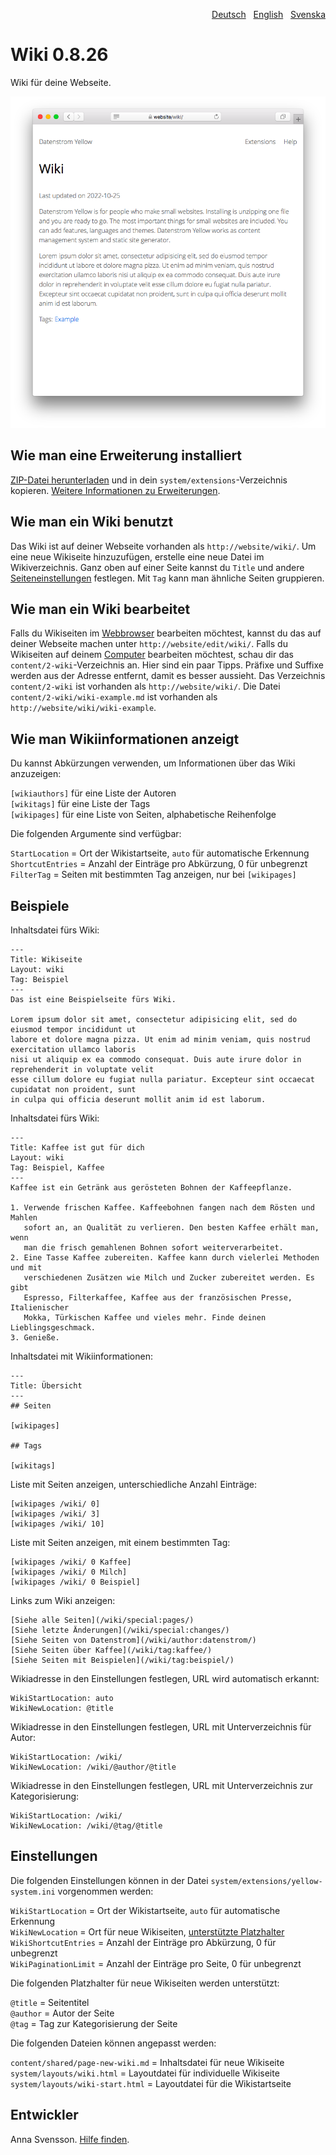 <p align="right"><a href="README-de.md">Deutsch</a> &nbsp; <a href="README.md">English</a> &nbsp; <a href="README-sv.md">Svenska</a></p>

# Wiki 0.8.26

Wiki für deine Webseite.

<p align="center"><img src="wiki-screenshot.png?raw=true" alt="Bildschirmfoto"></p>

## Wie man eine Erweiterung installiert

[ZIP-Datei herunterladen](https://github.com/annaesvensson/yellow-wiki/archive/main.zip) und in dein `system/extensions`-Verzeichnis kopieren. [Weitere Informationen zu Erweiterungen](https://github.com/annaesvensson/yellow-update/tree/main/README-de.md).

## Wie man ein Wiki benutzt

Das Wiki ist auf deiner Webseite vorhanden als `http://website/wiki/`. Um eine neue Wikiseite hinzuzufügen, erstelle eine neue Datei im Wikiverzeichnis. Ganz oben auf einer Seite kannst du `Title` und andere [Seiteneinstellungen](https://github.com/annaesvensson/yellow-core/tree/main/README-de.md#einstellungen-seite) festlegen. Mit `Tag` kann man ähnliche Seiten gruppieren. 

## Wie man ein Wiki bearbeitet

Falls du Wikiseiten im [Webbrowser](https://github.com/annaesvensson/yellow-edit/tree/main/README-de.md) bearbeiten möchtest, kannst du das auf deiner Webseite machen unter `http://website/edit/wiki/`. Falls du Wikiseiten auf deinem [Computer](https://github.com/annaesvensson/yellow-core/tree/main/README-de.md) bearbeiten möchtest, schau dir das `content/2-wiki`-Verzeichnis an. Hier sind ein paar Tipps. Präfixe und Suffixe werden aus der Adresse entfernt, damit es besser aussieht. Das Verzeichnis `content/2-wiki` ist vorhanden als `http://website/wiki/`. Die Datei `content/2-wiki/wiki-example.md` ist vorhanden als `http://website/wiki/wiki-example`.

## Wie man Wikiinformationen anzeigt

Du kannst Abkürzungen verwenden, um Informationen über das Wiki anzuzeigen:

`[wikiauthors]` für eine Liste der Autoren  
`[wikitags]` für eine Liste der Tags  
`[wikipages]` für eine Liste von Seiten, alphabetische Reihenfolge  

Die folgenden Argumente sind verfügbar:

`StartLocation` = Ort der Wikistartseite, `auto` für automatische Erkennung  
`ShortcutEntries` = Anzahl der Einträge pro Abkürzung, 0 für unbegrenzt  
`FilterTag` = Seiten mit bestimmten Tag anzeigen, nur bei `[wikipages]`  

## Beispiele

Inhaltsdatei fürs Wiki:

    ---
    Title: Wikiseite
    Layout: wiki
    Tag: Beispiel
    ---
    Das ist eine Beispielseite fürs Wiki.

    Lorem ipsum dolor sit amet, consectetur adipisicing elit, sed do eiusmod tempor incididunt ut 
    labore et dolore magna pizza. Ut enim ad minim veniam, quis nostrud exercitation ullamco laboris 
    nisi ut aliquip ex ea commodo consequat. Duis aute irure dolor in reprehenderit in voluptate velit 
    esse cillum dolore eu fugiat nulla pariatur. Excepteur sint occaecat cupidatat non proident, sunt 
    in culpa qui officia deserunt mollit anim id est laborum.

Inhaltsdatei fürs Wiki:

    ---
    Title: Kaffee ist gut für dich
    Layout: wiki
    Tag: Beispiel, Kaffee
    ---
    Kaffee ist ein Getränk aus gerösteten Bohnen der Kaffeepflanze.
    
    1. Verwende frischen Kaffee. Kaffeebohnen fangen nach dem Rösten und Mahlen 
       sofort an, an Qualität zu verlieren. Den besten Kaffee erhält man, wenn 
       man die frisch gemahlenen Bohnen sofort weiterverarbeitet.
    2. Eine Tasse Kaffee zubereiten. Kaffee kann durch vielerlei Methoden und mit 
       verschiedenen Zusätzen wie Milch und Zucker zubereitet werden. Es gibt 
       Espresso, Filterkaffee, Kaffee aus der französischen Presse, Italienischer 
       Mokka, Türkischen Kaffee und vieles mehr. Finde deinen Lieblingsgeschmack.
    3. Genieße.

Inhaltsdatei mit Wikiinformationen:

    ---
    Title: Übersicht
    ---
    ## Seiten

    [wikipages]

    ## Tags

    [wikitags]

Liste mit Seiten anzeigen, unterschiedliche Anzahl Einträge:

    [wikipages /wiki/ 0]
    [wikipages /wiki/ 3]
    [wikipages /wiki/ 10]

Liste mit Seiten anzeigen, mit einem bestimmten Tag:

    [wikipages /wiki/ 0 Kaffee]
    [wikipages /wiki/ 0 Milch]
    [wikipages /wiki/ 0 Beispiel]

Links zum Wiki anzeigen:

    [Siehe alle Seiten](/wiki/special:pages/)
    [Siehe letzte Änderungen](/wiki/special:changes/)
    [Siehe Seiten von Datenstrom](/wiki/author:datenstrom/)
    [Siehe Seiten über Kaffee](/wiki/tag:kaffee/)
    [Siehe Seiten mit Beispielen](/wiki/tag:beispiel/)

Wikiadresse in den Einstellungen festlegen, URL wird automatisch erkannt:

    WikiStartLocation: auto
    WikiNewLocation: @title

Wikiadresse in den Einstellungen festlegen, URL mit Unterverzeichnis für Autor:

    WikiStartLocation: /wiki/
    WikiNewLocation: /wiki/@author/@title

Wikiadresse in den Einstellungen festlegen, URL mit Unterverzeichnis zur Kategorisierung:

    WikiStartLocation: /wiki/
    WikiNewLocation: /wiki/@tag/@title

## Einstellungen

Die folgenden Einstellungen können in der Datei `system/extensions/yellow-system.ini` vorgenommen werden:

`WikiStartLocation` = Ort der Wikistartseite, `auto` für automatische Erkennung  
`WikiNewLocation` = Ort für neue Wikiseiten, [unterstützte Platzhalter](#einstellungen-placeholders)  
`WikiShortcutEntries` = Anzahl der Einträge pro Abkürzung, 0 für unbegrenzt  
`WikiPaginationLimit` = Anzahl der Einträge pro Seite, 0 für unbegrenzt  

<a id="einstellungen-placeholders"></a>Die folgenden Platzhalter für neue Wikiseiten werden unterstützt:

`@title` = Seitentitel  
`@author` = Autor der Seite  
`@tag` = Tag zur Kategorisierung der Seite  

<a id="einstellungen-files"></a>Die folgenden Dateien können angepasst werden:

`content/shared/page-new-wiki.md` = Inhaltsdatei für neue Wikiseite  
`system/layouts/wiki.html` = Layoutdatei für individuelle Wikiseite  
`system/layouts/wiki-start.html` = Layoutdatei für die Wikistartseite  

## Entwickler

Anna Svensson. [Hilfe finden](https://datenstrom.se/de/yellow/help/).
